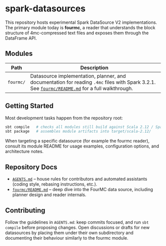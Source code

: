 # spark-datasources

This repository hosts experimental Spark DataSource V2 implementations.  The
primary module today is **fourmc**, a reader that understands the block
structure of 4mc-compressed text files and exposes them through the DataFrame
API. 

## Modules

| Path      | Description                                                                                                                                                          |
|-----------|----------------------------------------------------------------------------------------------------------------------------------------------------------------------|
| `fourmc/` | Datasource implementation, planner, and documentation for reading `.4mc` files with Spark 3.2.1.  See [`fourmc/README.md`](fourmc/README.md) for a full walkthrough. |

## Getting Started

Most development tasks happen from the repository root:

```bash
sbt compile   # checks all modules still build against Scala 2.12 / Spark 3.2.1
sbt package   # assembles module artifacts into target/scala-2.12/
```

When targeting a specific datasource (for example the fourmc reader), consult
its module README for usage examples, configuration options, and architecture
notes.

## Repository Docs

- [`AGENTS.md`](AGENTS.md) – house rules for contributors and automated
  assistants (coding style, rebasing instructions, etc.).
- [`fourmc/README.md`](fourmc/README.md) – deep dive into the FourMC data
  source, including planner design and reader internals.

## Contributing

Follow the guidelines in `AGENTS.md`: keep commits focused, and run `sbt compile` before
proposing changes.  Open discussions or drafts for new datasources by placing
them under their own subdirectory and documenting their behaviour similarly to
the fourmc module.
